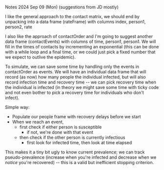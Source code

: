 Notes 2024 Sep 09 (Mon) (suggestions from JD mostly)

I like the general approach to the contact matrix, we should end by unpacking into a data frame (rateFrame) with columns index, person1, person2, rate

I also like the approach of contactOrder and I'm going to suggest another data frame (contactEvents) with columns of time, person1, person1. We will fill in the times of contacts by incrementing an exponential (this can be done with a while loop and a final time, or we could just pick a fixed number that we expect to outlive the epidemic).

To simulate, we can save some time by handling only the events in contactOrder as events. We will have an individual data frame that will record (as now) how many people the individual infected, but will also record infection time and recovery time -- we can pick recovery time when the individual is infected (in theory we might save some time with ticky code and not even bother to pick a recovery time for individuals who don't infect).

Simple way: 
* Populate our people frame with recovery delays before we start
* When we reach an event,
	* first check if either person is susceptible
		* if not, we're done with that event
	* then check if the other person is currently infectious
		* first look for infected time, then look at time elapsed

This makes it a tiny bit ugly to know current prevalence; we can track pseudo-prevalence (increase when you're infected and decrease when we _notice_ you're recovered) -- this is a valid but inefficient stopping criterion.


